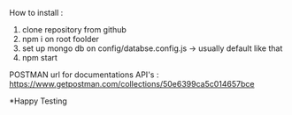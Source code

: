How to install : 
1. clone repository from github
2. npm i on root foolder
3. set up mongo db on config/databse.config.js -> usually default like that
4. npm start


POSTMAN url for documentations API's : 
https://www.getpostman.com/collections/50e6399ca5c014657bce


*Happy Testing